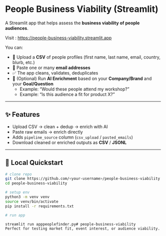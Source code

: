 # People Business Viability (Streamlit)

A Streamlit app that helps assess the **business viability of people audiences**.

Visit : https://people-business-viability.streamlit.app

You can:
- 📂 Upload a **CSV** of people profiles (first name, last name, email, country, blurb, etc.)
- 📧 Paste one or many **email addresses**
- ✅ The app cleans, validates, deduplicates
- 🤖 (Optional) Run **AI Enrichment** based on your **Company/Brand** and your **Goal/Question**
  - Example: “Would these people attend my workshop?”  
  - Example: “Is this audience a fit for product X?”

---

## ✨ Features
- Upload CSV → clean + dedup → enrich with AI
- Paste raw emails → enrich directly
- Adds `pipeline_source` column (`csv_upload` / `pasted_emails`)
- Download cleaned or enriched outputs as **CSV** / **JSONL**

---

## 🚀 Local Quickstart
```bash
# clone repo
git clone https://github.com/<your-username>/people-business-viability.git
cd people-business-viability

# setup env
python3 -m venv venv
source venv/bin/activate
pip install -r requirements.txt

# run app

streamlit run apppeoplefinder.py# people-business-viability
Perfect for testing market fit, event interest, or audience viability.
